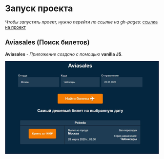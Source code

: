 # Запуск проекта

*Чтобы запустить проект, нужно перейти по ссылке на gh-pages:* [ссылка на проект](https://ifabrichnov.github.io/Aviasales/ "ссылка на проект")

## Aviasales (Поиск билетов)

**Aviasales** - *Приложение создано с помощью* **vanilla JS**. 

![1](https://github.com/IFabrichnov/Aviasales/raw/master/img/1.jpg)
